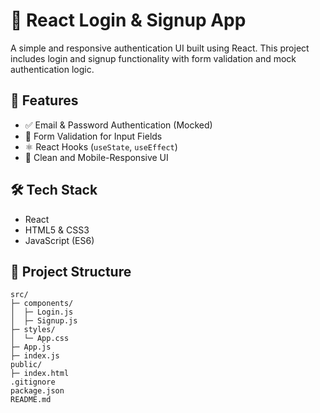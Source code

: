 # 🔐 React Login & Signup App

A simple and responsive authentication UI built using React. This project includes login and signup functionality with form validation and mock authentication logic.

## 🚀 Features

- ✅ Email & Password Authentication (Mocked)
- 🧠 Form Validation for Input Fields
- ⚛️ React Hooks (`useState`, `useEffect`)
- 💅 Clean and Mobile-Responsive UI

## 🛠️ Tech Stack

- React
- HTML5 & CSS3
- JavaScript (ES6)

## 📁 Project Structure

```
src/
├─ components/
│  ├─ Login.js
│  ├─ Signup.js
├─ styles/
│  └─ App.css
├─ App.js
├─ index.js
public/
├─ index.html
.gitignore
package.json
README.md 
```
